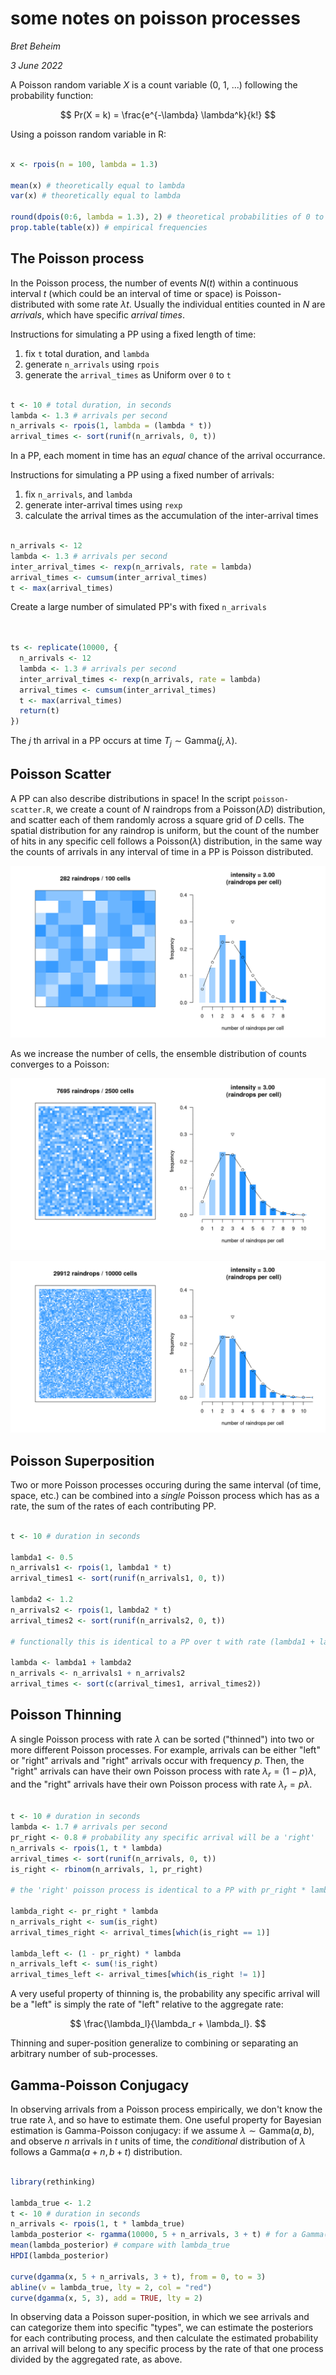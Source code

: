 
# some notes on poisson processes

*Bret Beheim*

*3 June 2022*

A Poisson random variable $X$ is a count variable (0, 1, ...) following the probability function:

$$
Pr(X = k) = \frac{e^{-\lambda} \lambda^k}{k!}
$$

Using a poisson random variable in R:

```r

x <- rpois(n = 100, lambda = 1.3)

mean(x) # theoretically equal to lambda
var(x) # theoretically equal to lambda

round(dpois(0:6, lambda = 1.3), 2) # theoretical probabilities of 0 to 6
prop.table(table(x)) # empirical frequencies

```


## The Poisson process

In the Poisson process, the number of events $N(t)$ within a continuous interval $t$ (which could be an interval of time or space) is Poisson-distributed with some rate $\lambda t$. Usually the individual entities counted in $N$ are *arrivals*, which have specific *arrival times*.

Instructions for simulating a PP using a fixed length of time:
1. fix `t` total duration, and `lambda`
2. generate `n_arrivals` using `rpois`
3. generate the `arrival_times` as Uniform over `0` to `t`

```r

t <- 10 # total duration, in seconds
lambda <- 1.3 # arrivals per second
n_arrivals <- rpois(1, lambda = (lambda * t))
arrival_times <- sort(runif(n_arrivals, 0, t))

```

In a PP, each moment in time has an *equal* chance of the arrival occurrance.

Instructions for simulating a PP using a fixed number of arrivals:
1. fix `n_arrivals`, and `lambda`
2. generate inter-arrival times using `rexp`
3. calculate the arrival times as the accumulation of the inter-arrival times

```r

n_arrivals <- 12
lambda <- 1.3 # arrivals per second
inter_arrival_times <- rexp(n_arrivals, rate = lambda)
arrival_times <- cumsum(inter_arrival_times)
t <- max(arrival_times)

```

Create a large number of simulated PP's with fixed `n_arrivals`

```r


ts <- replicate(10000, {
  n_arrivals <- 12
  lambda <- 1.3 # arrivals per second
  inter_arrival_times <- rexp(n_arrivals, rate = lambda)
  arrival_times <- cumsum(inter_arrival_times)
  t <- max(arrival_times)
  return(t)
})

```

The $j$ th arrival in a PP occurs at time $T_j \sim \mathrm{Gamma}(j, \lambda)$.


## Poisson Scatter

A PP can also describe distributions in space! In the script `poisson-scatter.R`, we create a count of $N$ raindrops from a Poisson($\lambda D$) distribution, and scatter each of them randomly across a square grid of $D$ cells. The spatial distribution for any raindrop is uniform, but the count of the number of hits in any specific cell follows a Poisson($\lambda$) distribution, in the same way the counts of arrivals in any interval of time in a PP is Poisson distributed.

![](plot_10.gif)

As we increase the number of cells, the ensemble distribution of counts converges to a Poisson:

![](plot_50.gif)

![](plot_100.gif)


## Poisson Superposition

Two or more Poisson processes occuring during the same interval (of time, space, etc.) can be combined into a *single* Poisson process which has as a rate, the sum of the rates of each contributing PP.

```r

t <- 10 # duration in seconds

lambda1 <- 0.5
n_arrivals1 <- rpois(1, lambda1 * t)
arrival_times1 <- sort(runif(n_arrivals1, 0, t))

lambda2 <- 1.2
n_arrivals2 <- rpois(1, lambda2 * t)
arrival_times2 <- sort(runif(n_arrivals2, 0, t))

# functionally this is identical to a PP over t with rate (lambda1 + lambda2)

lambda <- lambda1 + lambda2
n_arrivals <- n_arrivals1 + n_arrivals2
arrival_times <- sort(c(arrival_times1, arrival_times2))

```


## Poisson Thinning

A single Poisson process with rate $\lambda$ can be sorted ("thinned") into two or more different Poisson processes. For example, arrivals can be either "left" or "right" arrivals and "right" arrivals occur with frequency $p$. Then, the "right" arrivals can have their own Poisson process with rate $\lambda_r = (1 - p) \lambda$, and the "right" arrivals have their own Poisson process with rate $\lambda_r = p \lambda$.

```r

t <- 10 # duration in seconds
lambda <- 1.7 # arrivals per second
pr_right <- 0.8 # probability any specific arrival will be a 'right'
n_arrivals <- rpois(1, t * lambda)
arrival_times <- sort(runif(n_arrivals, 0, t))
is_right <- rbinom(n_arrivals, 1, pr_right)

# the 'right' poisson process is identical to a PP with pr_right * lambda

lambda_right <- pr_right * lambda 
n_arrivals_right <- sum(is_right)
arrival_times_right <- arrival_times[which(is_right == 1)]

lambda_left <- (1 - pr_right) * lambda 
n_arrivals_left <- sum(!is_right)
arrival_times_left <- arrival_times[which(is_right != 1)]

```

A very useful property of thinning is, the probability any specific arrival will be a "left" is simply the rate of "left" relative to the aggregate rate: 

$$
\frac{\lambda_l}{\lambda_r + \lambda_l}.
$$

Thinning and super-position generalize to combining or separating an arbitrary number of sub-processes.



## Gamma-Poisson Conjugacy

In observing arrivals from a Poisson process empirically, we don't know the true rate $\lambda$, and so have to estimate them. One useful property for Bayesian estimation is Gamma-Poisson conjugacy: if we assume $\lambda \sim \mathrm{Gamma}(a, b)$, and observe $n$ arrivals in $t$ units of time, the *conditional* distribution of $\lambda$ follows a $\mathrm{Gamma}(a + n, b + t)$ distribution.

```r

library(rethinking)

lambda_true <- 1.2
t <- 10 # duration in seconds
n_arrivals <- rpois(1, t * lambda_true)
lambda_posterior <- rgamma(10000, 5 + n_arrivals, 3 + t) # for a Gamma(5, 3) prior
mean(lambda_posterior) # compare with lambda_true
HPDI(lambda_posterior)

curve(dgamma(x, 5 + n_arrivals, 3 + t), from = 0, to = 3)
abline(v = lambda_true, lty = 2, col = "red")
curve(dgamma(x, 5, 3), add = TRUE, lty = 2)

```

In observing data a Poisson super-position, in which we see arrivals and can categorize them into specific "types", we can estimate the posteriors for each contributing process, and then calculate the estimated probability an arrival will belong to any specific process by the rate of that one process divided by the aggregated rate, as above.
